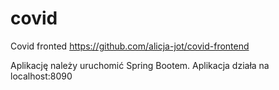 # covid

Covid fronted
https://github.com/alicja-jot/covid-frontend

Aplikację należy uruchomić Spring Bootem. Aplikacja działa na localhost:8090